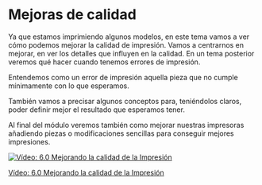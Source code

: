 # Mejoras de calidad

Ya que estamos imprimiendo algunos modelos, en este tema vamos a ver cómo podemos mejorar la calidad de impresión. Vamos a centrarnos en mejorar, en ver los detalles que influyen en la calidad. En un tema posterior veremos qué hacer cuando tenemos errores de impresión.

Entendemos como un error de impresión aquella pieza que no cumple mínimamente con lo que esperamos.

También vamos a precisar algunos conceptos para, teniéndolos claros, poder definir mejor el resultado que esperamos tener.

Al final del módulo veremos también como mejorar nuestras impresoras añadiendo piezas o modificaciones sencillas para conseguir mejores impresiones.

[![Vídeo: 6.0 Mejorando la calidad de la Impresión](https://img.youtube.com/vi/WcuUEhJ70s8/0.jpg)](https://drive.google.com/file/d/1bNHQl_onX3AR1GUcQDhKFTnSZcQSjuzU/view?usp=sharing)


[Vídeo: 6.0 Mejorando la calidad de la Impresión](https://drive.google.com/file/d/1bNHQl_onX3AR1GUcQDhKFTnSZcQSjuzU/view?usp=sharing)



